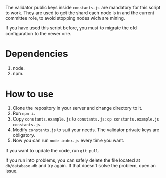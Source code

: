 The validator public keys inside `constants.js` are mandatory for this script to work. They are used to get the
shard each node is in and the current committee role, to avoid stopping nodes wich are mining.

If you have used this script before, you must to migrate the old configuration to the newer one.

# Dependencies

1. node.
1. npm.

# How to use

1. Clone the repository in your server and change directory to it.
1. Run `npm i`.
1. Copy `constants.example.js` to `constants.js`: `cp constants.example.js constants.js`.
1. Modify `constants.js` to suit your needs. The validator private keys are obligatory.
1. Now you can run `node index.js` every time you want.

If you want to update the code, run `git pull`.

If you run into problems, you can safely delete the file located at `db/database.db` and try again. If that doesn't
solve the problem, open an issue.
